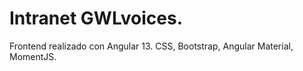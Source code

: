# Intranet GWLvoices.

Frontend realizado con Angular 13. 
CSS, Bootstrap, Angular Material, MomentJS.
